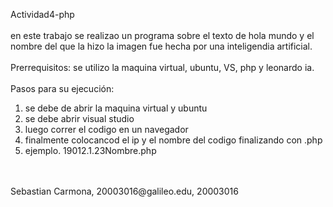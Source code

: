 Actividad4-php
<br>
<br>
en este trabajo se realizao un programa sobre el texto de hola mundo y el nombre del que la hizo la imagen fue hecha por una inteligendia artificial.
<br>
<br>
Prerrequisitos: se utilizo la maquina virtual, ubuntu, VS, php y leonardo ia.
<br>
<br>
Pasos para su ejecución:
1. se debe de abrir la maquina virtual y ubuntu
2. se debe abrir visual studio
3. luego correr el codigo en un navegador
4. finalmente colocancod el ip  y el nombre del codigo finalizando con .php
5. ejemplo. 19012.1.23Nombre.php
<br>
<br>
Sebastian Carmona, 20003016@galileo.edu, 20003016
